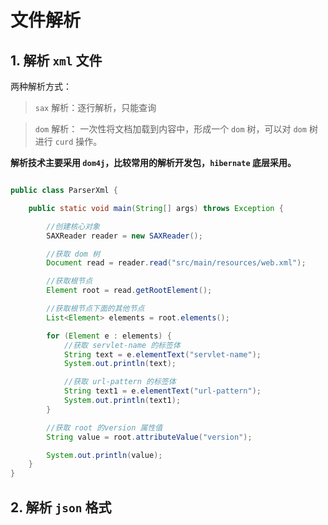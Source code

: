 # 文件解析

## 1. 解析 `xml` 文件

两种解析方式：

> `sax` 解析：逐行解析，只能查询

> `dom` 解析： 一次性将文档加载到内容中，形成一个 `dom` 树，可以对 `dom` 树进行 `curd` 操作。



**解析技术主要采用 `dom4j`，比较常用的解析开发包，`hibernate` 底层采用。**


```java

public class ParserXml {

    public static void main(String[] args) throws Exception {

        //创建核心对象
        SAXReader reader = new SAXReader();

        //获取 dom 树
        Document read = reader.read("src/main/resources/web.xml");

        //获取根节点
        Element root = read.getRootElement();

        //获取根节点下面的其他节点
        List<Element> elements = root.elements();

        for (Element e : elements) {
            //获取 servlet-name 的标签体
            String text = e.elementText("servlet-name");
            System.out.println(text);

            //获取 url-pattern 的标签体
            String text1 = e.elementText("url-pattern");
            System.out.println(text1);
        }

        //获取 root 的version 属性值
        String value = root.attributeValue("version");

        System.out.println(value);
    }
}

```






## 2. 解析 `json` 格式